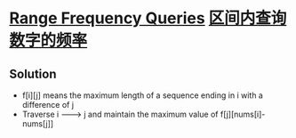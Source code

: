 # [Range Frequency Queries](https://leetcode.com/problems/range-frequency-queries/) [区间内查询数字的频率](https://leetcode-cn.com/problems/range-frequency-queries/)

## Solution
* f\[i]\[j] means the maximum length of a sequence ending in i with a difference of j
* Traverse i ---> j and maintain the maximum value of f\[j]\[nums\[i]-nums\[j]]